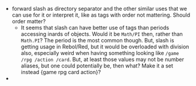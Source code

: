 - forward slash as directory separator and the other similar uses that we can use for it or interpret it, like as tags with order not mattering. Should order matter?
  - It seems that slash can have better use of tags than periods accessing inards of objects. Would it be `Math/PI` then, rather than `Math.PI`? The period is the most common though. But, slash is getting usage in Rebol/Red, but it would be overloaded with division also, especially weird when having something looking like `/game /rpg /action /card`. But, at least those values may not be number aliases, but one could potentially be, then what? Make it a set instead {game rpg card action}?
-
